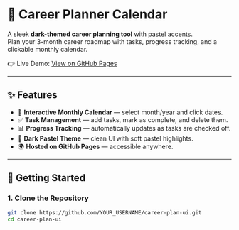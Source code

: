 # 🌌 Career Planner Calendar

A sleek **dark-themed career planning tool** with pastel accents.  
Plan your 3-month career roadmap with tasks, progress tracking, and a clickable monthly calendar.  

👉 Live Demo: [View on GitHub Pages](https://YOUR_USERNAME.github.io/career-plan-ui/)

---

## ✨ Features
- 📅 **Interactive Monthly Calendar** — select month/year and click dates.
- ✅ **Task Management** — add tasks, mark as complete, and delete them.
- 📊 **Progress Tracking** — automatically updates as tasks are checked off.
- 🎨 **Dark Pastel Theme** — clean UI with soft pastel highlights.
- 🌍 **Hosted on GitHub Pages** — accessible anywhere.

---

## 🚀 Getting Started

### 1. Clone the Repository
```bash
git clone https://github.com/YOUR_USERNAME/career-plan-ui.git
cd career-plan-ui
